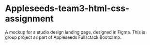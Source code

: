 # Appleseeds-team3-html-css-assignment
A mockup for a studio design landing page, designed in Figma.
This is group project as part of Appleseeds Fullsctack Bootcamp.
